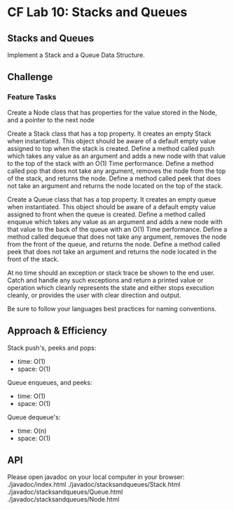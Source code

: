 # CF Lab 10: Stacks and Queues
## Stacks and Queues
Implement a Stack and a Queue Data Structure.

## Challenge
### Feature Tasks
Create a Node class that has properties for the value stored in the Node, and a pointer to the next node

Create a Stack class that has a top property. It creates an empty Stack when instantiated.
        This object should be aware of a default empty value assigned to top when the stack is created.
        Define a method called push which takes any value as an argument and adds a new node with that value to the top of the stack with an O(1) Time performance.
        Define a method called pop that does not take any argument, removes the node from the top of the stack, and returns the node.
        Define a method called peek that does not take an argument and returns the node located on the top of the stack.

Create a Queue class that has a top property. It creates an empty queue when instantiated.
        This object should be aware of a default empty value assigned to front when the queue is created.
        Define a method called enqueue which takes any value as an argument and adds a new node with that value to the back of the queue with an O(1) Time performance.
        Define a method called dequeue that does not take any argument, removes the node from the front of the queue, and returns the node.
        Define a method called peek that does not take an argument and returns the node located in the front of the stack.

At no time should an exception or stack trace be shown to the end user. Catch and handle any such exceptions and return a printed value or operation which cleanly represents the state and either stops execution cleanly, or provides the user with clear direction and output.

Be sure to follow your languages best practices for naming conventions.

## Approach & Efficiency
Stack push's, peeks and pops:
- time:   O(1)
- space:  O(1)

Queue enqueues, and peeks:
- time:   O(1)
- space:  O(1)

Queue dequeue's:
- time:   O(n)
- space:  O(1)

## API
Please open javadoc on your local computer in your browser:
./javadoc/index.html
./javadoc/stacksandqueues/Stack.html
./javadoc/stacksandqueues/Queue.html
./javadoc/stacksandqueues/Node.html
